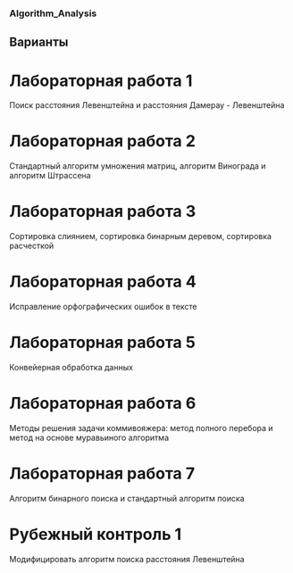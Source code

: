 ### Algorithm_Analysis

## Варианты

# Лабораторная работа 1

Поиск расстояния Левенштейна и расстояния Дамерау - Левенштейна

# Лабораторная работа 2

Стандартный алгоритм умножения матриц, алгоритм Винограда и алгоритм Штрассена

# Лабораторная работа 3

Сортировка слиянием, сортировка бинарным деревом, сортировка расчесткой

# Лабораторная работа 4

Исправление орфографических ошибок в тексте

# Лабораторная работа 5

Конвейерная обработка данных

# Лабораторная работа 6

Методы решения задачи коммивояжера: метод полного перебора и метод на основе муравьиного алгоритма

# Лабораторная работа 7

Алгоритм бинарного поиска и стандартный алгоритм поиска

# Рубежный контроль 1

Модифицировать алгоритм поиска расстояния Левенштейна